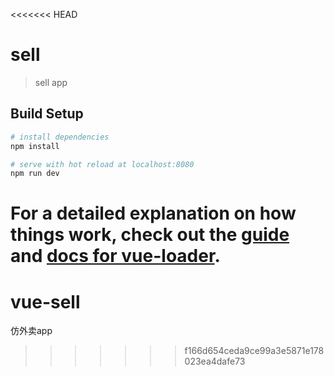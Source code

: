 <<<<<<< HEAD
# sell

> sell app

## Build Setup

``` bash
# install dependencies
npm install

# serve with hot reload at localhost:8080
npm run dev
```

For a detailed explanation on how things work, check out the [guide](http://vuejs-templates.github.io/webpack/) and [docs for vue-loader](http://vuejs.github.io/vue-loader).
=======
# vue-sell
仿外卖app
>>>>>>> f166d654ceda9ce99a3e5871e178023ea4dafe73
